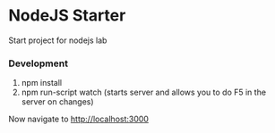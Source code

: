 NodeJS Starter
==============

Start project for nodejs lab


### Development

1. npm install
1. npm run-script watch (starts server and allows you to do F5 in the server on changes)

Now navigate to [http://localhost:3000](http://localhost:3000)